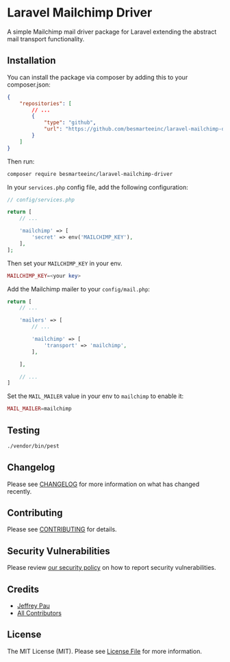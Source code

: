 # Laravel Mailchimp Driver

A simple Mailchimp mail driver package for Laravel extending the abstract mail transport functionality.

## Installation

You can install the package via composer by adding this to your composer.json:

```json
{
    "repositories": [
        // ...
        {
            "type": "github",
            "url": "https://github.com/besmarteeinc/laravel-mailchimp-driver.git"
        }
    ]
}
```

Then run:

```bash
composer require besmarteeinc/laravel-mailchimp-driver
```

In your `services.php` config file, add the following configuration:

```php
// config/services.php

return [
    // ...

    'mailchimp' => [
        'secret' => env('MAILCHIMP_KEY'),
    ],
];
```

Then set your `MAILCHIMP_KEY` in your env.
```php
MAILCHIMP_KEY=<your key>
```

Add the Mailchimp mailer to your `config/mail.php`:

```php
return [
    // ...

    'mailers' => [
        // ...

        'mailchimp' => [
            'transport' => 'mailchimp',
        ],

    ],

    // ...
]
```

Set the `MAIL_MAILER` value in your env to `mailchimp` to enable it:
```php
MAIL_MAILER=mailchimp
```

## Testing

```bash
./vendor/bin/pest
```

## Changelog

Please see [CHANGELOG](CHANGELOG.md) for more information on what has changed recently.

## Contributing

Please see [CONTRIBUTING](CONTRIBUTING.md) for details.

## Security Vulnerabilities

Please review [our security policy](../../security/policy) on how to report security vulnerabilities.

## Credits

- [Jeffrey Pau](https://github.com/jpau-besmartee)
- [All Contributors](../../contributors)

## License

The MIT License (MIT). Please see [License File](LICENSE.md) for more information.
